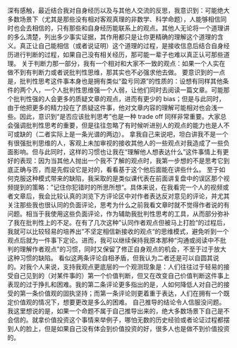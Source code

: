 深有感触，最近结合我对自身经历以及与其他人交流的反思，我意识到：可能绝大多数场景下（尤其是那些没有相对客观真理的非数学、科学命题），人能够相信同时也会去相信的，只有那些和自身经历能联系上的观点。其他人无论将一个道理讲的多么清楚，列出多少事实证据，其作用都只是让你更精确的理解这个道理的含义。真正让自己能相信（或者说证明）这个道理的过程，是接收信息后结合自身经历进行判断的过程，如果自己没有相关经历，那可能一辈子也难以真正认可那些道理。
关于判断力那一部分，我有一个相对和大家不一致的观点：如果一个人实在做不到有判断力或者说批判性思维，那其实也不必强求他去做。
要意识到的一点是，批判性思考这件事本身也是拥有类似“盈亏同源”的性质的：设想有同样其他条件的两个人，一个人批判性思维强一个人弱，让他们同时去阅读一篇文章。可能那个批判性强的人会更多的质疑文章的观点，进而有更少的 bias；但是与此同时，由于他把更多的精力投在了质疑这件事，他对文章内容的理解可能相对也会浅一些。因此，意识到“是否应该批判思考”也是一种 trade off 同样非常重要。大家总会强调批判性思考的重要，但是往往忽略了有时候听进别人的观点的能力也是人不可或缺的（二者实际上是一条光谱的两边）。
拿我自己来说吧，坦白讲我不是一个有很强批判思维的人，客观上未加审视的接收其他人的一些观点对我造成了一些负面影响。但与此同时，这样的习惯也让我在“理解他人想表达什么”这件事情上有更好的表现：因为当其他人抛出一个我不了解的观点时，我第一步想的不是思考它到底正确与否，而是先假设它是对的，看看基于这个他后面能在讲些什么。
至于如何克服这种模式带来的缺陷，我采取的是类似课代表在前面讲复盘中的误区那个视频提到的策略：”记住你犯错时的所思所想“。具体来说，在我看完一个人的视频或者文章后，我会比较认真的浏览下方评论区中对作者表达反对意见的评论，并尤其关注那些我也很认同的负面评论，思考为什么之前我看文章时就不觉得作者说的有问题。相当于我使用这些负面评论，作为辅助我批判性思考的工具，从而部分弥补了我在批判性上的不足。在有了几次这种”认同作者观点但被马上打脸“的过程后，我就可以比较轻易的培养出”不坚定相信新接收的观点“的思维模式，避免听到一个观点后就为一件事下定论。进而，我可以继续保持我原本那种“沟通或阅读中不批判的理解作者观点”的习惯，同时又保留了修正自身观点的机会，不至于过于放大这种习惯的缺陷。
看似这两条评论自相矛盾，但我认为二者还是可以自圆其说的。对我个人来说，支持我观点更底层的一个观测现象是：人们往往过于轻易的接受自己见到的（对某件事的）第一个价值判断，但又在改变自己价值判断这件事上表现的过于挣扎和困难。我的第二条评论更多指出的是，人如何降低人对自己的接受的第一条价值观的固执坚持；而第一条评论则更着重于表达，人们在拥有一个既定价值观的情况下，想要更改是多么的困难。
自己推导的结论令人信服没问题。我这里想说的是，如果一个命题不属于自己推导出来的，绝大多数场景下自己是不会信的。就拿价值投资这个事情来举例子，哪怕无数的历史经验或者论证过程都摆到人的脸上，但是如果自己没有体会到价值投资的好，很多人也是做不到价值投资的。
